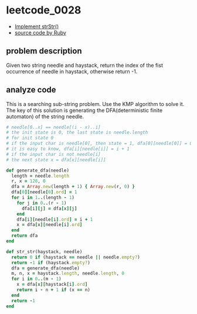 # leetcode_0028

- [Implement strStr()](https://leetcode.com/problems/implement-strstr/)
- [source code by Ruby](leetcode_0028.rb)

## problem description

Given two string needle and haystack, return the index of the fist occurrence of needle in haystack, otherwise return -1.

## analyze code

This is a searching sub-string problem. Use the KMP algorithm to solve it.  
The key of this solution is generating the DFA(deterministic finite automaton) of the string needle.

```ruby
# needle[0..x] == needle[(i - x)..i]
# the init state is 0, the last state is needle.length
# for init state 0
# if the input char is needle[0], then state = 1, dfa[0][needle[0]] = 0 + 1
# it is easy to know, dfa[i][needle[i]] = i + 1
# if the input char is not needle[i]
# the next state x = dfa[x][needle[i]]

def generate_dfa(needle)
  length = needle.length
  r, x = 128, 0
  dfa = Array.new(length + 1) { Array.new(r, 0) }
  dfa[0][needle[0].ord] = 1
  for i in 1..(length - 1)
    for j in 0..(r - 1)
      dfa[i][j] = dfa[x][j]
    end
    dfa[i][needle[i].ord] = i + 1
    x = dfa[x][needle[i].ord]
  end
  return dfa
end
```

```ruby
def str_str(haystack, needle)
  return 0 if (haystack == needle || needle.empty?)
  return -1 if (haystack.empty?)
  dfa = generate_dfa(needle)
  m, n, x = haystack.length, needle.length, 0
  for i in 0..(m - 1)
    x = dfa[x][haystack[i].ord]
    return i - n + 1 if (x == n)
  end
  return -1
end
```
